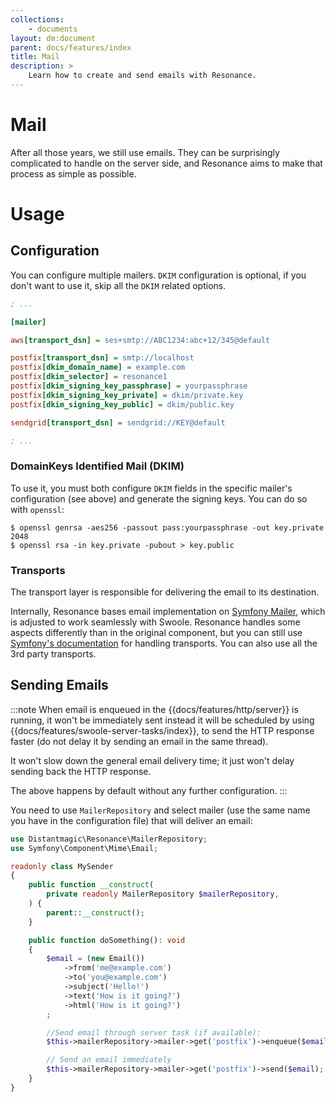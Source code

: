 ```yaml
---
collections: 
    - documents
layout: dm:document
parent: docs/features/index
title: Mail
description: >
    Learn how to create and send emails with Resonance.
---
```


# Mail

After all those years, we still use emails. They can be surprisingly 
complicated to handle on the server side, and Resonance aims to make that 
process as simple as possible.

# Usage

## Configuration

You can configure multiple mailers. `DKIM` configuration is optional,
if you don't want to use it, skip all the `DKIM` related options.

```ini
; ...

[mailer]

aws[transport_dsn] = ses+smtp://ABC1234:abc+12/345@default

postfix[transport_dsn] = smtp://localhost
postfix[dkim_domain_name] = example.com
postfix[dkim_selector] = resonance1
postfix[dkim_signing_key_passphrase] = yourpassphrase
postfix[dkim_signing_key_private] = dkim/private.key
postfix[dkim_signing_key_public] = dkim/public.key

sendgrid[transport_dsn] = sendgrid://KEY@default

; ...
```

### DomainKeys Identified Mail (DKIM)

To use it, you must both configure `DKIM` fields in the specific mailer's
configuration (see above) and generate the signing keys. You can do so with
`openssl`:

```shell
$ openssl genrsa -aes256 -passout pass:yourpassphrase -out key.private 2048
$ openssl rsa -in key.private -pubout > key.public
```

### Transports

The transport layer is responsible for delivering the email to its destination.

Internally, Resonance bases email implementation on 
[Symfony Mailer](https://symfony.com/doc/current/mailer.html), which is 
adjusted to work seamlessly with Swoole. Resonance handles some aspects 
differently than in the original component, but you can still use
[Symfony's documentation](https://symfony.com/doc/current/mailer.html#using-built-in-transports)
for handling transports. You can also use all the 3rd party transports.

## Sending Emails

:::note
When email is enqueued in the {{docs/features/http/server}} is running, it 
won't be immediately sent instead it will be scheduled by using 
{{docs/features/swoole-server-tasks/index}}, to send the HTTP response faster 
(do not delay it by sending an email in the same thread).

It won't slow down the general email delivery time; it just won't delay sending
back the HTTP response.

The above happens by default without any further configuration.
:::

You need to use `MailerRepository` and select mailer (use the same name you
have in the configuration file) that will deliver an email:

```php
use Distantmagic\Resonance\MailerRepository;
use Symfony\Component\Mime\Email;

readonly class MySender
{
    public function __construct(
        private readonly MailerRepository $mailerRepository,
    ) {
        parent::__construct();
    }

    public function doSomething(): void 
    {
        $email = (new Email())
            ->from('me@example.com')
            ->to('you@example.com')
            ->subject('Hello!')
            ->text('How is it going?')
            ->html('How is it going?')
        ;

        //Send email through server task (if available):
        $this->mailerRepository->mailer->get('postfix')->enqueue($email);

        // Send an email immediately
        $this->mailerRepository->mailer->get('postfix')->send($email);
    }
}
```
